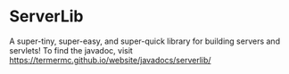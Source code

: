 # ServerLib
A super-tiny, super-easy, and super-quick library for building servers and servlets!
To find the javadoc, visit https://termermc.github.io/website/javadocs/serverlib/
